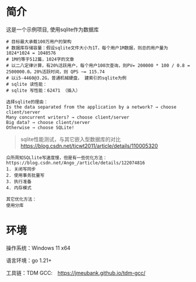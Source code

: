 # 简介
这是一个示例项目, 使用sqlite作为数据库

```text
# 目标最大承载100万用户的架构
# 数据库存储容量：假设sqlite文件大小为1T，每个用户1M数据，则总的用户量为1024*1024 = 1048576
# 1M约等于512篇，1024字的文章
# 以二八定律计算，有20%活跃用户，每个用户100次查询，则PV= 200000 * 100 / 0.8 = 2500000.0。20%活跃时间，则 QPS ~= 115.74
# 以i5-4460@3.2G，普通机械硬盘， 建索引的sqlite为例
# sqlite 读性能：
# sqlite 写性能：62471 （插入）
```

```text
选择sqlite的理由：
Is the data separated from the application by a network? → choose client/server
Many concurrent writers? → choose client/server
Big data? → choose client/server
Otherwise → choose SQLite!
```

> sqlite性能测试，与其它嵌入型数据库的对比
>　https://blog.csdn.net/tjcwt2011/article/details/110005320

```text
众所周知SQLlite写速度慢，但是有一些优化方法：
https://blog.csdn.net/Ango_/article/details/122074816
1. 关闭写同步
2. 使用事务批量写
3. 执行准备
4. 内存模式

其它优化方法：
使用分库
```

# 环境
操作系统：Windows 11 x64

语言环境：go 1.21+

工具链：TDM GCC:　https://jmeubank.github.io/tdm-gcc/



